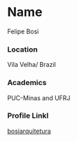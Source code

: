 # Name

Felipe Bosi

### Location

Vila Velha/ Brazil

### Academics

PUC-Minas and UFRJ

### Profile Linkl

[bosiarquitetura](https://github.com/bosiarquitetura)
